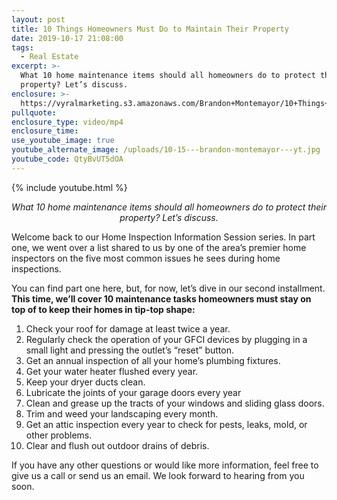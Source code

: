 ```yaml
---
layout: post
title: 10 Things Homeowners Must Do to Maintain Their Property
date: 2019-10-17 21:08:00
tags:
  - Real Estate
excerpt: >-
  What 10 home maintenance items should all homeowners do to protect their
  property? Let’s discuss.
enclosure: >-
  https://vyralmarketing.s3.amazonaws.com/Brandon+Montemayor/10+Things+Homeowners+Need+Must+Do+to+Maintain+Their+Property.mp4
pullquote:
enclosure_type: video/mp4
enclosure_time:
use_youtube_image: true
youtube_alternate_image: /uploads/10-15---brandon-montemayor---yt.jpg
youtube_code: QtyBvUT5dOA
---
```


{% include youtube.html %}

<p style="text-align:center;"><em>What 10 home maintenance items should all homeowners do to protect their property? Let’s discuss.</em></p>

Welcome back to our Home Inspection Information Session series. In part one, we went over a list shared to us by one of the area’s premier home inspectors on the five most common issues he sees during home inspections.

You can find part one here, but, for now, let’s dive in our second installment. **This time, we’ll cover 10 maintenance tasks homeowners must stay on top of to keep their homes in tip-top shape:&nbsp;**

1. Check your roof for damage at least twice a year.&nbsp;
2. Regularly check the operation of your GFCI devices by plugging in a small light and pressing the outlet’s “reset” button.
3. Get an annual inspection of all your home’s plumbing fixtures.&nbsp;
4. Get your water heater flushed every year.&nbsp;
5. Keep your dryer ducts clean.&nbsp;
6. Lubricate the joints of your garage doors every year
7. Clean and grease up the tracts of your windows and sliding glass doors.
8. Trim and weed your landscaping every month.
9. Get an attic inspection every year to check for pests, leaks, mold, or other problems.
10. Clear and flush out outdoor drains of debris.&nbsp;

If you have any other questions or would like more information, feel free to give us a call or send us an email. We look forward to hearing from you soon.